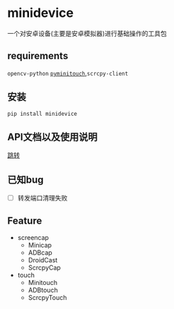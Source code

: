# minidevice
一个对安卓设备(主要是安卓模拟器)进行基础操作的工具包
## requirements
`opencv-python` [`pyminitouch`](https://github.com/williamfzc/pyminitouch),`scrcpy-client`
## 安装
`pip install minidevice`
## API文档以及使用说明
[跳转](https://nakanosanku.github.io/minidevice/)
## 已知bug
- [ ] 转发端口清理失败
## Feature
- screencap
    - Minicap
    - ADBcap
    - DroidCast
    - ScrcpyCap
- touch
    - Minitouch
    - ADBtouch
    - ScrcpyTouch